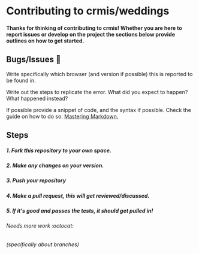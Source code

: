 # Contributing to crmis/weddings

#### Thanks for thinking of contributing to crmis! Whether you are here to report issues or develop on the project the sections below provide outlines on how to get started.

## Bugs/Issues :bug:

Write specifically which browser (and version if possible) this is reported to be found in.

Write out the steps to replicate the error. What did you expect to happen? What happened instead?

If possible provide a snippet of code, and the syntax if possible. Check the guide on how to do so:
[Mastering Markdown.](https://guides.github.com/features/mastering-markdown/)

## Steps

##### 1. Fork this repository to your own space.
##### 2. Make any changes on your version.
##### 3. Push your repository
##### 4. Make a pull request, this will get reviewed/discussed.
##### 5. If it's good and passes the tests, it should get pulled in!

###### Needs more work :octocat:
###### (specifically about branches)
